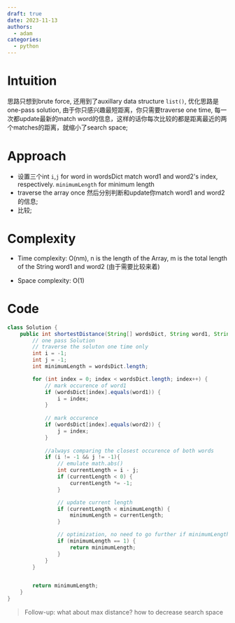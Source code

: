 ```yaml
---
draft: true
date: 2023-11-13
authors:
  - adam
categories:
  - python
---
```


# Intuition
<!-- Describe your first thoughts on how to solve this problem. -->
思路只想到brute force, 还用到了auxillary data structure `list()`, 优化思路是one-pass solution, 由于你只感兴趣最短距离，你只需要traverse one time, 每一次都update最新的match word的信息，这样的话你每次比较的都是距离最近的两个matches的距离，就缩小了search space;

# Approach
<!-- Describe your approach to solving the problem. -->
- 设置三个int `i`,`j` for word in wordsDict match word1 and word2's index, respectively. `minimumLength` for minimum length
- traverse the array once 然后分别判断和update你match word1 and word2的信息;
- 比较;

# Complexity
- Time complexity: O(nm), n is the length of the Array, m is the total length of the String word1 and word2 (由于需要比较来着)
<!-- Add your time complexity here, e.g. $$O(n)$$ -->

- Space complexity: O(1)
<!-- Add your space complexity here, e.g. $$O(n)$$ -->

# Code
```java
class Solution {
    public int shortestDistance(String[] wordsDict, String word1, String word2) {
        // one pass Solution
        // traverse the soluton one time only
        int i = -1;
        int j = -1;
        int minimumLength = wordsDict.length;

        for (int index = 0; index < wordsDict.length; index++) {
            // mark occurence of word1
            if (wordsDict[index].equals(word1)) {
                i = index;
            }
            
            // mark occurence
            if (wordsDict[index].equals(word2)) {
                j = index;
            }
            
            //always comparing the closest occurence of both words
            if (i != -1 && j != -1){
                // emulate math.abs()
                int currentLength = i - j;
                if (currentLength < 0) {
                    currentLength *= -1;
                }

                // update current length
                if (currentLength < minimumLength) {
                    minimumLength = currentLength;
                }

                // optimization, no need to go further if minimumLength is one
                if (minimumLength == 1) {
                    return minimumLength;
                }
            }
        }


        return minimumLength;
    }
}
```

> Follow-up: what about max distance? how to decrease search space